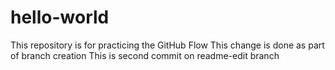 # hello-world
This repository is for practicing the GitHub Flow
This change is done as part of branch creation
This is second commit on readme-edit branch
